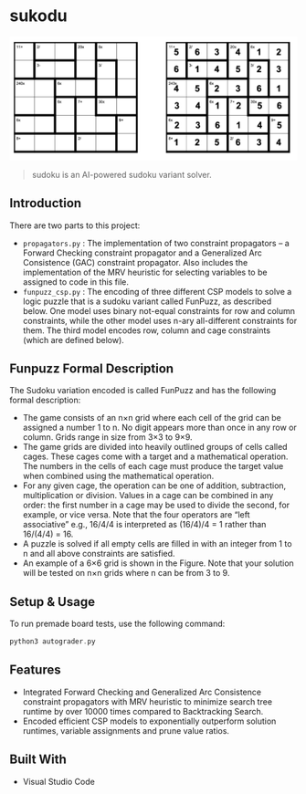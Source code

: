# sukodu

[![Grid](assets/board.png)](https://github.com/anthonytedja/sudoku)

> sudoku is an AI-powered sudoku variant solver.

## Introduction

There are two parts to this project:

- `propagators.py` : The implementation of two constraint propagators – a Forward Checking constraint propagator and a Generalized Arc Consistence (GAC) constraint propagator. Also includes the implementation of the MRV heuristic for selecting variables to be assigned to code in this file.
- `funpuzz_csp.py` : The encoding of three different CSP models to solve a logic puzzle that is a sudoku variant called FunPuzz, as described below. One model uses binary not-equal constraints for row and column constraints, while the other model uses n-ary all-different constraints for them. The third model encodes row, column and cage constraints (which are defined below).

## Funpuzz Formal Description

The Sudoku variation encoded is called FunPuzz and has the following formal description:

- The game consists of an n×n grid where each cell of the grid can be assigned a number 1 to n. No digit appears more than once in any row or column. Grids range in size from 3×3 to 9×9.
- The game grids are divided into heavily outlined groups of cells called cages. These cages come with a target and a mathematical operation. The numbers in the cells of each cage must produce the target value when combined using the mathematical operation.
- For any given cage, the operation can be one of addition, subtraction, multiplication or division. Values in a cage can be combined in any order: the first number in a cage may be used to divide the second, for example, or vice versa. Note that the four operators are “left associative” e.g., 16/4/4 is interpreted as (16/4)/4 = 1 rather than 16/(4/4) = 16.
- A puzzle is solved if all empty cells are filled in with an integer from 1 to n and all above constraints are satisfied.
- An example of a 6×6 grid is shown in the Figure. Note that your solution will be tested on n×n grids where n can be from 3 to 9.

## Setup & Usage

To run premade board tests, use the following command:

```cpp
python3 autograder.py
```

## Features

- Integrated Forward Checking and Generalized Arc Consistence constraint propagators with MRV heuristic to minimize search tree runtime by over 10000 times compared to Backtracking Search.
- Encoded efficient CSP models to exponentially outperform solution runtimes, variable assignments and prune value ratios.

## Built With

- Visual Studio Code
